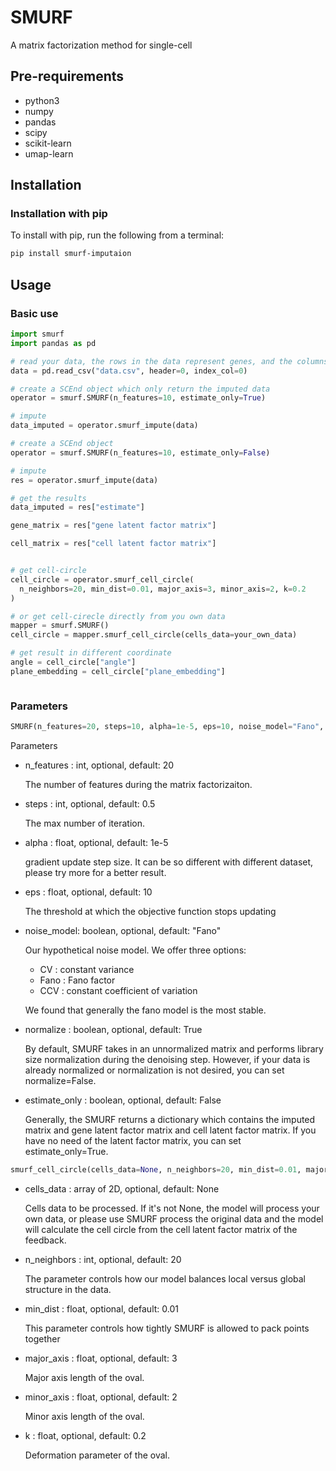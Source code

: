 # SMURF
A matrix factorization method for single-cell

## Pre-requirements
* python3
* numpy
* pandas
* scipy
* scikit-learn
* umap-learn

## Installation

### Installation with pip
To install with pip, run the following from a terminal:
```Bash
pip install smurf-imputaion
```

## Usage

### Basic use
```Python
import smurf
import pandas as pd

# read your data, the rows in the data represent genes, and the columns represent cells
data = pd.read_csv("data.csv", header=0, index_col=0)

# create a SCEnd object which only return the imputed data
operator = smurf.SMURF(n_features=10, estimate_only=True)

# impute
data_imputed = operator.smurf_impute(data)

# create a SCEnd object
operator = smurf.SMURF(n_features=10, estimate_only=False)

# impute
res = operator.smurf_impute(data)

# get the results
data_imputed = res["estimate"]

gene_matrix = res["gene latent factor matrix"]

cell_matrix = res["cell latent factor matrix"]


# get cell-circle
cell_circle = operator.smurf_cell_circle(
  n_neighbors=20, min_dist=0.01, major_axis=3, minor_axis=2, k=0.2
)

# or get cell-cirecle directly from you own data
mapper = smurf.SMURF()
cell_circle = mapper.smurf_cell_circle(cells_data=your_own_data)

# get result in different coordinate
angle = cell_circle["angle"]
plane_embedding = cell_circle["plane_embedding"]



```

### Parameters
```Python
SMURF(n_features=20, steps=10, alpha=1e-5, eps=10, noise_model="Fano", normalize=True, estimate_only=False)
```
Parameters

* n_features : int, optional, default: 20

    The number of features during the matrix factorizaiton.

* steps : int, optional, default: 0.5

    The max number of iteration.

* alpha : float, optional, default: 1e-5

    gradient update step size. It can be so different with different dataset, please try more for a better result.
  
* eps : float, optional, default: 10
    
    The threshold at which the objective function stops updating
  
* noise_model: boolean, optional, default: "Fano"
    
    Our hypothetical noise model. We offer three options:
    * CV : constant variance
    * Fano : Fano factor
    * CCV : constant coefficient of variation
    
    We found that generally the fano model is the most stable.
    
* normalize : boolean, optional, default: True

    By default, SMURF takes in an unnormalized matrix and performs library size normalization during the denoising step. However, if your data is already normalized or normalization is not desired, you can set normalize=False.

* estimate_only : boolean, optional, default: False

    Generally, the SMURF returns a dictionary which contains the imputed matrix and gene latent factor matrix and cell latent factor matrix. If you have no need of the latent factor matrix, you can set estimate_only=True.

```Python
smurf_cell_circle(cells_data=None, n_neighbors=20, min_dist=0.01, major_axis=3, minor_axis=2, k=0.2)
```
* cells_data : array of 2D, optional, default: None
  
    Cells data to be processed. If it's not None, the model will process your own data, or please use SMURF process the original data and the model will calculate the cell circle from the cell latent factor matrix of the feedback.
  
* n_neighbors : int, optional, default: 20
  
    The parameter controls how our model balances local versus global structure in the data.
  
* min_dist : float, optional, default: 0.01

    This parameter controls how tightly SMURF is allowed to pack points together

* major_axis : float, optional, default: 3

    Major axis length of the oval.

* minor_axis : float, optional, default: 2
    
    Minor axis length of the oval.

* k : float, optional, default: 0.2

    Deformation parameter of the oval.




